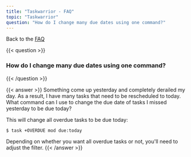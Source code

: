 ```yaml
---
title: "Taskwarrior - FAQ"
topic: "Taskwarrior"
question: "How do I change many due dates using one command?"
---
```


Back to the [FAQ](/support/faq)

{{< question >}}
### How do I change many due dates using one command?
{{< /question >}}

{{< answer >}}
Something come up yesterday and completely derailed my day.
As a result, I have many tasks that need to be rescheduled to today.
What command can I use to change the due date of tasks I missed yesterday to be due today?

This will change all overdue tasks to be due today:

```
$ task +OVERDUE mod due:today
```

Depending on whether you want all overdue tasks or not, you'll need to adjust the filter.
{{< /answer >}}
